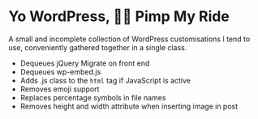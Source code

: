 # Yo WordPress, 💸🚙 Pimp My Ride
A small and incomplete collection of WordPress customisations I tend to use, conveniently gathered together in a single class.

- Dequeues jQuery Migrate on front end
- Dequeues wp-embed.js
- Adds .js class to the `html` tag if JavaScript is active
- Removes emoji support
- Replaces percentage symbols in file names
- Removes height and width attribute when inserting image in post
